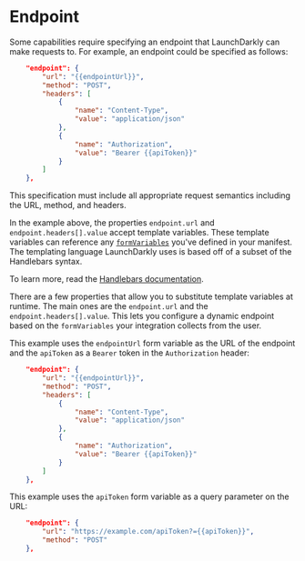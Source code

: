 # Endpoint

Some capabilities require specifying an endpoint that LaunchDarkly can make requests to. For example, an endpoint could be specified as follows:

```json
    "endpoint": {
        "url": "{{endpointUrl}}",
        "method": "POST",
        "headers": [
            {
                "name": "Content-Type",
                "value": "application/json"
            },
            {
                "name": "Authorization",
                "value": "Bearer {{apiToken}}"
            }
        ]
    },
```

This specification must include all appropriate request semantics including the URL, method, and headers.

In the example
above, the properties `endpoint.url` and `endpoint.headers[].value` accept template variables. These template variables can reference any [`formVariables`](form-variables.md) you've defined in your manifest. The templating language LaunchDarkly uses is based off of a subset of the Handlebars syntax.

To learn more, read the [Handlebars documentation](https://handlebarsjs.com/).

There are a few properties that allow you to substitute template variables at runtime. The main ones are the `endpoint.url` and the `endpoint.headers[].value`. This lets you configure a dynamic endpoint based on the `formVariables` your integration collects from the user.

This example uses the `endpointUrl` form variable as the URL of the endpoint and the `apiToken` as a `Bearer` token in the `Authorization` header:

```json
    "endpoint": {
        "url": "{{endpointUrl}}",
        "method": "POST",
        "headers": [
            {
                "name": "Content-Type",
                "value": "application/json"
            },
            {
                "name": "Authorization",
                "value": "Bearer {{apiToken}}"
            }
        ]
    },
```

This example uses the `apiToken` form variable as a query parameter on the URL:

```json
    "endpoint": {
        "url": "https://example.com/apiToken?={{apiToken}}",
        "method": "POST"
    },
```
